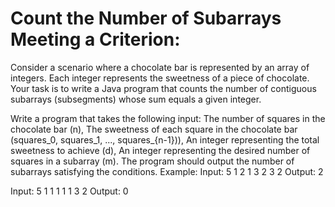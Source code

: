 # Count the Number of Subarrays Meeting a Criterion:

Consider a scenario where a chocolate bar is represented by an array of integers. Each integer represents the sweetness of a piece of chocolate. Your task is to write a Java program that counts the number of contiguous subarrays (subsegments) whose sum equals a given integer.

Write a program that takes the following input:
The number of squares in the chocolate bar (n),
The sweetness of each square in the chocolate bar (squares_0, squares_1, ..., squares_{n-1}\)),
An integer representing the total sweetness to achieve (d),
An integer representing the desired number of squares in a subarray (m).
The program should output the number of subarrays satisfying the conditions.
Example:
Input:  5
        1  2  1  3  2
        3  2
Output: 2

Input:  5
        1 1 1 1 1
        3  2
Output: 0
